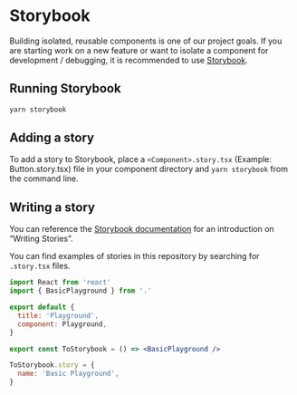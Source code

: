 # Storybook

Building isolated, reusable components is one of our project goals. If you are starting work on a new feature or want to isolate a component for development / debugging, it is recommended to use [Storybook][storybook].

## Running Storybook

```sh
yarn storybook
```

## Adding a story

To add a story to Storybook, place a `<Component>.story.tsx` (Example: Button.story.tsx) file in your component directory and `yarn storybook` from the command line.

## Writing a story

You can reference the [Storybook documentation][storybookdocs] for an introduction on “Writing Stories”.

You can find examples of stories in this repository by searching for `.story.tsx` files.

```jsx
import React from 'react'
import { BasicPlayground } from '.'

export default {
  title: 'Playground',
  component: Playground,
}

export const ToStorybook = () => <BasicPlayground />

ToStorybook.story = {
  name: 'Basic Playground',
}
```

[storybook]: https://storybook.js.org/
[storybookdocs]: https://storybook.js.org/basics/writing-stories/

